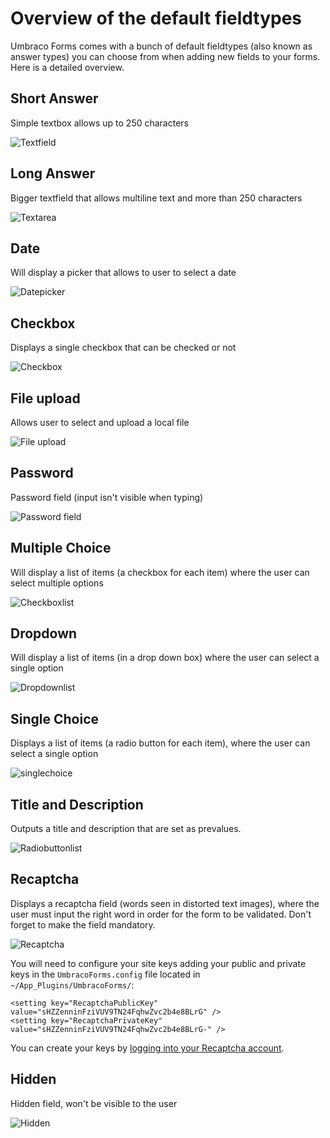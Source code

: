 # Overview of the default fieldtypes
Umbraco Forms comes with a bunch of default fieldtypes (also known as answer types) you can choose from when adding new fields to your forms. Here is a detailed overview.

## Short Answer
Simple textbox allows up to 250 characters

![Textfield](shortanswer.png)

## Long Answer
Bigger textfield that allows multiline text and more than 250 characters

![Textarea](longanswer.png)

## Date
Will display a picker that allows to user to select a date

![Datepicker](date.png)

## Checkbox
Displays a single checkbox that can be checked or not

![Checkbox](checkbox.png)

## File upload
Allows user to select and upload a local file

![File upload](fileupload.png)

## Password
Password field (input isn't visible when typing)

![Password field](password.png)

## Multiple Choice
Will display a list of items (a checkbox for each item) where the user can select multiple options

![Checkboxlist](multiplechoice.png)

## Dropdown
Will display a list of items (in a drop down box) where the user can select a single option

![Dropdownlist](dropdown.png)

## Single Choice
Displays a list of items (a radio button for each item), where the user can select a single option

![singlechoice](singlechoice.png)

## Title and Description
Outputs a title and description that are set as prevalues.

![Radiobuttonlist](titleanddescription.png)

## Recaptcha
Displays a recaptcha field (words seen in distorted text images), where the user must input the right word in order for the form to be validated. Don't forget to make the field mandatory.

![Recaptcha](recaptcha.png)

You will need to configure your site keys adding your public and private keys in the `UmbracoForms.config` file located in `~/App_Plugins/UmbracoForms/`:

    <setting key="RecaptchaPublicKey" value="sHZZenninFziVUV9TN24FqhwZvc2b4e8BLrG" />
    <setting key="RecaptchaPrivateKey" value="sHZZenninFziVUV9TN24FqhwZvc2b4e8BLrG-" />
    
You can create your keys by [logging into your Recaptcha account](https://www.google.com/recaptcha/).

## Hidden
Hidden field, won't be visible to the user

![Hidden](hidden.png)
